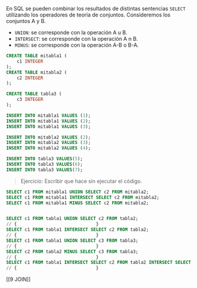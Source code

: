 
En SQL se pueden combinar los resultados de distintas sentencias `SELECT` utilizando los operadores de teoría de conjuntos. Consideremos los conjuntos A y B.

- `UNION`: se corresponde con la operación A u B.
- `INTERSECT`: se corresponde con la operación A n B.
- `MINUS`: se corresponde con la operación A-B o B-A.

```SQL
CREATE TABLE mitabla1 (
    c1 INTEGER
);
CREATE TABLE mitabla2 (
    c2 INTEGER
);

CREATE TABLE tabla3 (
	c3 INTEGER
);

INSERT INTO mitabla1 VALUES (1);
INSERT INTO mitabla1 VALUES (2);
INSERT INTO mitabla1 VALUES (3);

INSERT INTO mitabla2 VALUES (2);
INSERT INTO mitabla2 VALUES (3);
INSERT INTO mitabla2 VALUES (4);

INSERT INTO tabla3 VALUES(5);
INSERT INTO tabla3 VALUES(6);
INSERT INTO tabla3 VALUES(7);
```

> Ejercicio: Escribir que hace sin ejecutar el código.

```SQL
SELECT c1 FROM mitabla1 UNION SELECT c2 FROM mitabla2;
SELECT c1 FROM mitabla1 INTERSECT SELECT c2 FROM mitabla2;
SELECT c1 FROM mitabla1 MINUS SELECT c2 FROM mitabla2;


SELECT c1 FROM tabla1 UNION SELECT c2 FROM tabla2;
// {                              }
SELECT c1 FROM tabla1 INTERSECT SELECT c2 FROM tabla2;
// {                              }
SELECT c1 FROM tabla1 UNION SELECT c3 FROM tabla3;
// {                              }
SELECT c2 FROM tabla2 MINUS SELECT c3 FROM tabla3;
// {                              }
SELECT c1 FROM tabla1 INTERSECT SELECT c2 FROM tabla2 INTERSECT SELECT c3 FROM tabla3;
// {                              }
```

[[9 JOIN]]